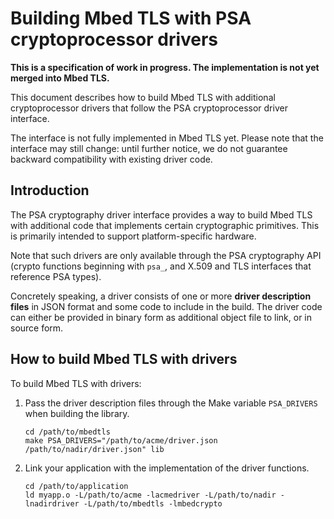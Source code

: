 Building Mbed TLS with PSA cryptoprocessor drivers
==================================================

**This is a specification of work in progress. The implementation is not yet merged into Mbed TLS.**

This document describes how to build Mbed TLS with additional cryptoprocessor drivers that follow the PSA cryptoprocessor driver interface.

The interface is not fully implemented in Mbed TLS yet. Please note that the interface may still change: until further notice, we do not guarantee backward compatibility with existing driver code.

## Introduction

The PSA cryptography driver interface provides a way to build Mbed TLS with additional code that implements certain cryptographic primitives. This is primarily intended to support platform-specific hardware.

Note that such drivers are only available through the PSA cryptography API (crypto functions beginning with `psa_`, and X.509 and TLS interfaces that reference PSA types).

Concretely speaking, a driver consists of one or more **driver description files** in JSON format and some code to include in the build. The driver code can either be provided in binary form as additional object file to link, or in source form.

## How to build Mbed TLS with drivers

To build Mbed TLS with drivers:

1. Pass the driver description files through the Make variable `PSA_DRIVERS` when building the library.

    ```
    cd /path/to/mbedtls
    make PSA_DRIVERS="/path/to/acme/driver.json /path/to/nadir/driver.json" lib
    ```

2. Link your application with the implementation of the driver functions.

    ```
    cd /path/to/application
    ld myapp.o -L/path/to/acme -lacmedriver -L/path/to/nadir -lnadirdriver -L/path/to/mbedtls -lmbedcrypto
    ```

<!-- TODO: what if the driver is provided as C source code? -->

<!-- TODO: what about additional include files? -->
